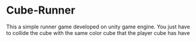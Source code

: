 # Cube-Runner
This a simple runner game developed on unity game engine. You just have to collide the cube with the same color  cube that the player cube has have 
